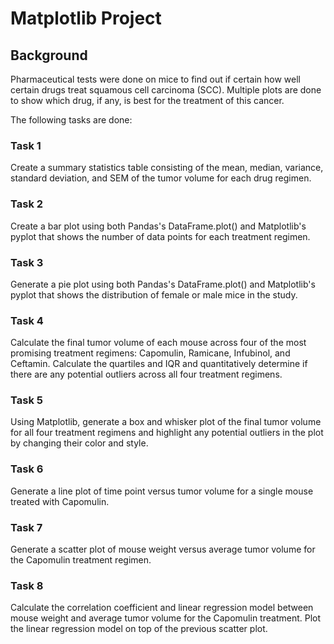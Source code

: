 # Matplotlib Project

## Background 

Pharmaceutical tests were done on mice to find out if certain how well certain drugs treat squamous cell carcinoma (SCC). Multiple plots are done to show which drug, if any, is best for the treatment of this cancer. 

The following tasks are done: 

### Task 1 

Create a summary statistics table consisting of the mean, median, variance, standard deviation, and SEM of the tumor volume for each drug regimen.


### Task 2 

Create a bar plot using both Pandas's DataFrame.plot() and Matplotlib's pyplot that shows the number of data points for each treatment regimen.


### Task 3 

Generate a pie plot using both Pandas's DataFrame.plot() and Matplotlib's pyplot that shows the distribution of female or male mice in the study.


### Task 4 

Calculate the final tumor volume of each mouse across four of the most promising treatment regimens: Capomulin, Ramicane, Infubinol, and Ceftamin. Calculate the quartiles and IQR and quantitatively determine if there are any potential outliers across all four treatment regimens.


### Task 5

Using Matplotlib, generate a box and whisker plot of the final tumor volume for all four treatment regimens and highlight any potential outliers in the plot by changing their color and style.


### Task 6 

Generate a line plot of time point versus tumor volume for a single mouse treated with Capomulin.


### Task 7 

Generate a scatter plot of mouse weight versus average tumor volume for the Capomulin treatment regimen.


### Task 8

Calculate the correlation coefficient and linear regression model between mouse weight and average tumor volume for the Capomulin treatment. Plot the linear regression model on top of the previous scatter plot.

